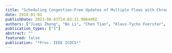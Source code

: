```yaml
---
title: "Scheduling Congestion-Free Updates of Multiple Flows with Chronicle in Timed SDNs"
date: 2018-01-01
publishDate: 2023-08-03T14:03:31.906449Z
authors: ["Jiaqi Zheng", "Bo Li", "Chen Tian", "Klaus-Tycho Foerster", "Stefan Schmid", "Guihai Chen", "Jie Wu"]
publication_types: ["1"]
abstract: ""
featured: false
publication: "*Proc. IEEE ICDCS*"
---
```


